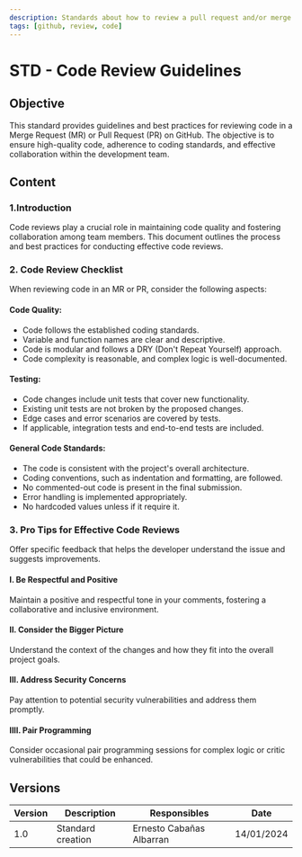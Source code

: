 ```yaml
---
description: Standards about how to review a pull request and/or merge request
tags: [github, review, code]
---
```


# STD - Code Review Guidelines

## Objective

This standard provides guidelines and best practices for reviewing code in a Merge Request (MR) or Pull Request (PR) on GitHub. The objective is to ensure high-quality code, adherence to coding standards, and effective collaboration within the development team.

## Content

### 1.Introduction

Code reviews play a crucial role in maintaining code quality and fostering collaboration among team members. This document outlines the process and best practices for conducting effective code reviews.

### 2. Code Review Checklist

When reviewing code in an MR or PR, consider the following aspects:

#### Code Quality:
- Code follows the established coding standards.
- Variable and function names are clear and descriptive.
- Code is modular and follows a DRY (Don't Repeat Yourself) approach.
- Code complexity is reasonable, and complex logic is well-documented.

#### Testing:
- Code changes include unit tests that cover new functionality.
- Existing unit tests are not broken by the proposed changes.
- Edge cases and error scenarios are covered by tests.
- If applicable, integration tests and end-to-end tests are included.

#### General Code Standards:
- The code is consistent with the project's overall architecture.
- Coding conventions, such as indentation and formatting, are followed.
- No commented-out code is present in the final submission.
- Error handling is implemented appropriately.
- No hardcoded values unless if it require it.

### 3. Pro Tips for Effective Code Reviews

Offer specific feedback that helps the developer understand the issue and suggests improvements.

#### I. Be Respectful and Positive
Maintain a positive and respectful tone in your comments, fostering a collaborative and inclusive environment.

#### II. Consider the Bigger Picture
Understand the context of the changes and how they fit into the overall project goals.

#### III. Address Security Concerns
Pay attention to potential security vulnerabilities and address them promptly.

#### IIII. Pair Programming
Consider occasional pair programming sessions for complex logic or critic vulnerabilities that could be enhanced.

## Versions

| Version | Description       | Responsibles                     | Date       |
| ------- | ----------------- | -------------------------------- | ---------- |
| 1.0     | Standard creation | Ernesto Cabañas Albarran | 14/01/2024 |
